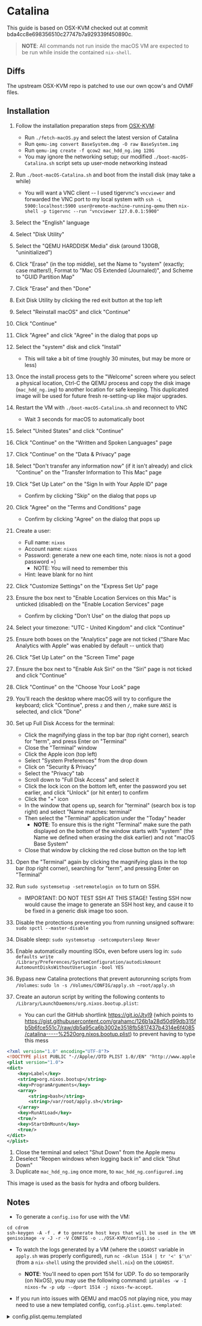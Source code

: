 # Catalina

This guide is based on OSX-KVM checked out at commit
bda4cc8e698356510c27747b7a929339f450890c.


> **NOTE**: All commands not run inside the macOS VM are expected to be run while inside the contained `nix-shell`.

## Diffs

The upstream OSX-KVM repo is patched to use our own qcow's and OVMF files.

## Installation

1. Follow the installation preparation steps from
[OSX-KVM](https://github.com/kholia/OSX-KVM/tree/bda4cc8e698356510c27747b7a929339f450890c#installation-preparation):
    * Run `./fetch-macOS.py` and select the latest version of Catalina
    * Run `qemu-img convert BaseSystem.dmg -O raw BaseSystem.img`
    * Run `qemu-img create -f qcow2 mac_hdd_ng.img 128G`
    * You may ignore the networking setup; our modified
    `./boot-macOS-Catalina.sh` script sets up user-mode networking instead
1. Run `./boot-macOS-Catalina.sh` and boot from the install disk (may take a while)
    * You will want a VNC client -- I used tigervnc's `vncviewer`
    and forwarded the VNC port to my local system with `ssh -L
    5900:localhost:5900 user@remote-machine-running-qemu` then
    `nix-shell -p tigervnc --run "vncviewer 127.0.0.1:5900"`
1. Select the "English" language
1. Select "Disk Utility"
1. Select the "QEMU HARDDISK Media" disk (around 130GB, "uninitialized")
1. Click "Erase" (in the top middle), set the Name to "system" (exactly;
case matters!), Format to "Mac OS Extended (Journaled)", and Scheme to
"GUID Partition Map"
1. Click "Erase" and then "Done"
1. Exit Disk Utility by clicking the red exit button at the top left
1. Select "Reinstall macOS" and click "Continue"
1. Click "Continue"
1. Click "Agree" and click "Agree" in the dialog that pops up
1. Select the "system" disk and click "Install"
    * This will take a bit of time (roughly 30 minutes, but may be more or less)
1. Once the install process gets to the "Welcome" screen where you select
a physical location, Ctrl-C the QEMU process and copy the disk image
(`mac_hdd_ng.img`) to another location for safe keeping. This duplicated
image will be used for future fresh re-setting-up like major upgrades.


1. Restart the VM with `./boot-macOS-Catalina.sh` and reconnect to VNC
    * Wait 3 seconds for macOS to automatically boot
1. Select "United States" and click "Continue"
1. Click "Continue" on the "Written and Spoken Languages" page
1. Click "Continue" on the "Data & Privacy" page
1. Select "Don't transfer any information now" (if it isn't already)
and click "Continue" on the "Transfer Information to This Mac" page
1. Click "Set Up Later" on the "Sign In with Your Apple ID" page
    * Confirm by clicking "Skip" on the dialog that pops up
1. Click "Agree" on the "Terms and Conditions" page
    * Confirm by clicking "Agree" on the dialog that pops up
1. Create a user:
    * Full name: `nixos`
    * Account name: `nixos`
    * Password: generate a new one each time, note: nixos is not a good password =)
      * NOTE: You will need to remember this
    * Hint: leave blank for no hint
1. Click "Customize Settings" on the "Express Set Up" page
1. Ensure the box next to "Enable Location Services on this Mac"
is unticked (disabled) on the "Enable Location Services" page
    * Confirm by clicking "Don't Use" on the dialog that pops up
1. Select your timezone: "UTC - United Kingdom" and click "Continue"
1. Ensure both boxes on the "Analytics" page are not ticked ("Share
Mac Analytics with Apple" was enabled by default -- untick that)
1. Click "Set Up Later" on the "Screen Time" page
1. Ensure the box next to "Enable Ask Siri" on the "Siri" page is
not ticked and click "Continue"
1. Click "Continue" on the "Choose Your Look" page
1. You'll reach the desktop where macOS will try to configure the
keyboard; click "Continue", press `z` and then `/`, make sure `ANSI`
is selected, and click "Done"
1. Set up Full Disk Access for the terminal:
    * Click the magnifying glass in the top bar (top right corner), search for "term", and press Enter on "Terminal"
    * Close the "Terminal" window
    * Click the Apple icon (top left)
    * Select "System Preferences" from the drop down
    * Click on "Security & Privacy"
    * Select the "Privacy" tab
    * Scroll down to "Full Disk Access" and select it
    * Click the lock icon on the bottom left, enter the password you set
    earlier, and click "Unlock" (or hit enter) to confirm
    * Click the "+" icon
    * In the window that opens up, search for "terminal" (search box is
    top right) and select "Name matches: terminal"
    * Then select the "Terminal" application under the "Today" header
      * **NOTE**: To ensure this is the right "Terminal" make sure the path displayed on the bottom of the window starts with "system" (the Name we defined when erasing the disk earlier) and not "macOS Base System"
    * Close that window by clicking the red close button on the top left
1. Open the "Terminal" again by clicking the magnifying glass in the top bar (top right corner), searching
for "term", and pressing Enter on "Terminal"
1. Run `sudo systemsetup -setremotelogin on` to turn on SSH.
    * IMPORTANT: DO NOT TEST SSH AT THIS STAGE! Testing SSH now would cause
    the image to generate an SSH host key, and cause it to be fixed in a
    generic disk image too soon.
1. Disable the protections preventing you from running unsigned software:
`sudo spctl --master-disable`
1. Disable sleep: `sudo systemsetup -setcomputersleep Never`
1. Enable automatically mounting ISOs, even before users log in: `sudo
defaults write /Library/Preferences/SystemConfiguration/autodiskmount
AutomountDisksWithoutUserLogin -bool YES`
1. Bypass new Catalina protections that prevent autorunning scripts from
`/Volumes`: `sudo ln -s /Volumes/CONFIG/apply.sh ~root/apply.sh`
1. Create an autorun script by writing the following contents to `/Library/LaunchDaemons/org.nixos.bootup.plist`:
    * You can curl the GitHub shortlink https://git.io/JtyI9 (which points to https://gist.githubusercontent.com/grahamc/126b1a28d50d99db315fb5b6fce551c7/raw/db5a95ca6b3002e3518fb5817437b4314e6f4085/catalina-----%2520org.nixos.bootup.plist) to prevent having to type this mess

```xml
<?xml version="1.0" encoding="UTF-8"?>
<!DOCTYPE plist PUBLIC "-//Apple//DTD PLIST 1.0//EN" "http://www.apple.com/DTDs/PropertyList-1.0.dtd">
<plist version="1.0">
<dict>
    <key>Label</key>
    <string>org.nixos.bootup</string>
    <key>ProgramArguments</key>
    <array>
        <string>bash</string>
        <string>/var/root/apply.sh</string>
    </array>
    <key>RunAtLoad</key>
    <true/>
    <key>StartOnMount</key>
    <true/>
</dict>
</plist>
```

1. Close the terminal and select "Shut Down" from the Apple menu
1. Deselect "Reopen windows when logging back in" and click "Shut Down"
1. Duplicate `mac_hdd_ng.img` once more, to `mac_hdd_ng.configured.img`


This image is used as the basis for hydra and ofborg builders.

## Notes

* To generate a `config.iso` for use with the VM:

```shell
cd cdrom
ssh-keygen -A -f . # to generate host keys that will be used in the VM
genisoimage -v -J -r -V CONFIG -o ../OSX-KVM/config.iso .
```

* To watch the logs generated by a VM (where the `LOGHOST` variable in `apply.sh` was properly configured), run `nc -dklun 1514 | tr '<' $'\n'` (from a `nix-shell` using the provided `shell.nix`) on the `LOGHOST`.
  * **NOTE**: You'll need to open port 1514 for UDP. To do so temporarily (on NixOS), you may use the following command: `iptables -w -I nixos-fw -p udp --dport 1514 -j nixos-fw-accept`.

* If you run into issues with QEMU and macOS not playing nice, you may need to use a new templated config, `config.plist.qemu.templated`:

<details>
	<summary>config.plist.qemu.templated</summary>

```xml
<?xml version="1.0" encoding="UTF-8"?>
<!DOCTYPE plist PUBLIC "-//Apple//DTD PLIST 1.0//EN" "http://www.apple.com/DTDs/PropertyList-1.0.dtd">
<plist version="1.0">
<dict>
	<key>ACPI</key>
	<dict>
		<key>DSDT</key>
		<dict>
			<key>Debug</key>
			<false/>
			<key>DropOEM_DSM</key>
			<true/>
			<key>Fixes</key>
			<dict>
				<key>AddDTGP</key>
				<true/>
				<key>AddMCHC</key>
				<false/>
				<key>AddPNLF</key>
				<false/>
				<key>DeleteUnused</key>
				<false/>
				<key>FakeLPC</key>
				<false/>
				<key>FixACST</key>
				<false/>
				<key>FixADP1</key>
				<false/>
				<key>FixDarwin</key>
				<false/>
				<key>FixHDA</key>
				<false/>
				<key>FixHPET</key>
				<false/>
				<key>FixIPIC</key>
				<false/>
				<key>FixLAN</key>
				<false/>
				<key>FixRTC</key>
				<false/>
				<key>FixRegions</key>
				<true/>
				<key>FixS3D</key>
				<false/>
				<key>FixSATA</key>
				<false/>
				<key>FixUSB</key>
				<false/>
			</dict>
			<key>Name</key>
			<string>i440fx-acpi-dsdt.aml</string>
			<key>ReuseFFFF</key>
			<false/>
			<key>Rtc8Allowed</key>
			<false/>
		</dict>
		<key>DisableASPM</key>
		<true/>
		<key>PatchAPIC</key>
		<true/>
		<key>SSDT</key>
		<dict>
			<key>DropOem</key>
			<true/>
			<key>Generate</key>
			<dict>
				<key>APLF</key>
				<false/>
				<key>APSN</key>
				<false/>
				<key>CStates</key>
				<false/>
				<key>PStates</key>
				<false/>
				<key>PluginType</key>
				<false/>
			</dict>
			<key>NoDynamicExtract</key>
			<false/>
			<key>NoOemTableId</key>
			<true/>
			<key>UseSystemIO</key>
			<true/>
		</dict>
	</dict>
	<key>Boot</key>
	<dict>
		<key>Arguments</key>
		<string>@params@</string>
		<string>Apple</string>
		<key>Debug</key>
		<key>DefaultVolume</key>
		<string>system</string>
		<key>HibernationFixup</key>
		<false/>
		<key>Legacy</key>
		<string>PBR</string>
		<key>Log</key>
		<true/>
		<key>Secure</key>
		<false/>
		<key>Timeout</key>
		<integer>@timeout@</integer>
	</dict>
	<key>GUI</key>
	<dict>
		<key>Scan</key>
		<dict>
			<key>Entries</key>
			<true/>
			<key>Tool</key>
			<true/>
		</dict>
		<key>ScreenResolution</key>
		<string>@resolution@</string>
		<key>Theme</key>
		<string>embedded</string>
	</dict>
	<key>Graphics</key>
	<dict>
		<key>Inject</key>
		<dict>
			<key>ATI</key>
			<false/>
			<key>Intel</key>
			<false/>
			<key>NVidia</key>
			<false/>
		</dict>
		<key>NvidiaSingle</key>
		<false/>
	</dict>
	<key>KernelAndKextPatches</key>
	<dict>
		<key>AppleIntelCPUPM</key>
		<true/>
		<key>AppleRTC</key>
		<true/>
		<key>Debug</key>
		<false/>
		<key>KernelCpu</key>
		<true/>
		<key>KernelLapic</key>
		<true/>
		<key>KernelPm</key>
		<true/>
		<key>KernelXCPM</key>
		<false/>
	</dict>
	<key>RtVariables</key>
	<dict>
		<key>BooterConfig</key>
		<string>0x28</string>
		<key>CsrActiveConfig</key>
		<string>@csrFlag@</string>
		<key>ROM</key>
		<data>
		xDCPKu+o
		</data>
	</dict>
	<key>SMBIOS</key>
	<dict>
		<key>BiosReleaseDate</key>
		<string>06/26/2018</string>
		<key>BiosVendor</key>
		<string>Apple Inc.</string>
		<key>BiosVersion</key>
		<string>IM183.88Z.0161.B00.1806260901</string>
		<key>Board-ID</key>
		<string>Mac-BE088AF8C5EB4FA2</string>
		<key>BoardManufacturer</key>
		<string>Apple Inc.</string>
		<key>BoardSerialNumber</key>
		<string>C02736902GUDJWM8C</string>
		<key>BoardType</key>
		<integer>10</integer>
		<key>BoardVersion</key>
		<string>1.0</string>
		<key>ChassisAssetTag</key>
		<string>iMac-Aluminum</string>
		<key>ChassisManufacturer</key>
		<string>Apple Inc.</string>
		<key>ChassisType</key>
		<string>0x09</string>
		<key>Family</key>
		<string>iMac</string>
		<key>FirmwareFeatures</key>
		<string>0xFC0FE137</string>
		<key>FirmwareFeaturesMask</key>
		<string>0xFF1FFF3F</string>
		<key>LocationInChassis</key>
		<string>Part Component</string>
		<key>Manufacturer</key>
		<string>Apple Inc.</string>
		<key>Mobile</key>
		<false/>
		<key>PlatformFeature</key>
		<string>0x00</string>
		<key>ProductName</key>
		<string>iMac18,3</string>
		<key>SerialNumber</key>
		<string>C02VCVICJ1GJ</string>
		<key>Version</key>
		<string>1.0</string>
	</dict>
	<key>SystemParameters</key>
	<dict>
		<key>CustomUUID</key>
		<string>3AF3E5AC-42B1-5FE1-A965-AC7D442AEFA8</string>
		<key>InjectKexts</key>
		<string>Yes</string>
		<key>InjectSystemID</key>
		<true/>
	</dict>
</dict>
</plist>
```

</details>
